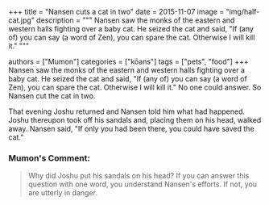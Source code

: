 +++
title = "Nansen cuts a cat in two"
date = 2015-11-07
image = "img/half-cat.jpg"
description = """
Nansen saw the monks of the eastern and western halls fighting over a baby cat. He seized the cat and said, "If (any of) you can say (a word of Zen), you can spare the cat. Otherwise I will kill it."
"""

authors = ["Mumon"]
categories = ["kōans"]
tags = ["pets", "food"]
+++
Nansen saw the monks of the eastern and western halls fighting over a baby cat. He seized the cat and said, "If (any of) you can say (a word of Zen), you can spare the cat. Otherwise I will kill it." No one could answer. So Nansen cut the cat in two.
<!-- more -->
That evening Joshu returned and Nansen told him what had happened. Joshu thereupon took off his sandals and, placing them on his head, walked away. Nansen said, "If only you had been there, you could have saved the cat."

### Mumon's Comment:
>Why did Joshu put his sandals on his head? If you can answer this question with one word, you understand Nansen's efforts. If not, you are utterly in danger.


